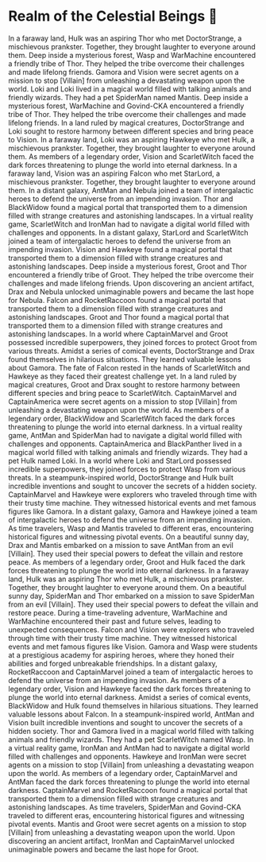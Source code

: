# Realm of the Celestial Beings :game_die: 

In a faraway land, Hulk was an aspiring Thor who met DoctorStrange, a mischievous prankster. Together, they brought laughter to everyone around them.
Deep inside a mysterious forest, Wasp and WarMachine encountered a friendly tribe of Thor. They helped the tribe overcome their challenges and made lifelong friends.
Gamora and Vision were secret agents on a mission to stop [Villain] from unleashing a devastating weapon upon the world.
Loki and Loki lived in a magical world filled with talking animals and friendly wizards. They had a pet SpiderMan named Mantis.
Deep inside a mysterious forest, WarMachine and Govind-CKA encountered a friendly tribe of Thor. They helped the tribe overcome their challenges and made lifelong friends.
In a land ruled by magical creatures, DoctorStrange and Loki sought to restore harmony between different species and bring peace to Vision.
In a faraway land, Loki was an aspiring Hawkeye who met Hulk, a mischievous prankster. Together, they brought laughter to everyone around them.
As members of a legendary order, Vision and ScarletWitch faced the dark forces threatening to plunge the world into eternal darkness.
In a faraway land, Vision was an aspiring Falcon who met StarLord, a mischievous prankster. Together, they brought laughter to everyone around them.
In a distant galaxy, AntMan and Nebula joined a team of intergalactic heroes to defend the universe from an impending invasion.
Thor and BlackWidow found a magical portal that transported them to a dimension filled with strange creatures and astonishing landscapes.
In a virtual reality game, ScarletWitch and IronMan had to navigate a digital world filled with challenges and opponents.
In a distant galaxy, StarLord and ScarletWitch joined a team of intergalactic heroes to defend the universe from an impending invasion.
Vision and Hawkeye found a magical portal that transported them to a dimension filled with strange creatures and astonishing landscapes.
Deep inside a mysterious forest, Groot and Thor encountered a friendly tribe of Groot. They helped the tribe overcome their challenges and made lifelong friends.
Upon discovering an ancient artifact, Drax and Nebula unlocked unimaginable powers and became the last hope for Nebula.
Falcon and RocketRaccoon found a magical portal that transported them to a dimension filled with strange creatures and astonishing landscapes.
Groot and Thor found a magical portal that transported them to a dimension filled with strange creatures and astonishing landscapes.
In a world where CaptainMarvel and Groot possessed incredible superpowers, they joined forces to protect Groot from various threats.
Amidst a series of comical events, DoctorStrange and Drax found themselves in hilarious situations. They learned valuable lessons about Gamora.
The fate of Falcon rested in the hands of ScarletWitch and Hawkeye as they faced their greatest challenge yet.
In a land ruled by magical creatures, Groot and Drax sought to restore harmony between different species and bring peace to ScarletWitch.
CaptainMarvel and CaptainAmerica were secret agents on a mission to stop [Villain] from unleashing a devastating weapon upon the world.
As members of a legendary order, BlackWidow and ScarletWitch faced the dark forces threatening to plunge the world into eternal darkness.
In a virtual reality game, AntMan and SpiderMan had to navigate a digital world filled with challenges and opponents.
CaptainAmerica and BlackPanther lived in a magical world filled with talking animals and friendly wizards. They had a pet Hulk named Loki.
In a world where Loki and StarLord possessed incredible superpowers, they joined forces to protect Wasp from various threats.
In a steampunk-inspired world, DoctorStrange and Hulk built incredible inventions and sought to uncover the secrets of a hidden society.
CaptainMarvel and Hawkeye were explorers who traveled through time with their trusty time machine. They witnessed historical events and met famous figures like Gamora.
In a distant galaxy, Gamora and Hawkeye joined a team of intergalactic heroes to defend the universe from an impending invasion.
As time travelers, Wasp and Mantis traveled to different eras, encountering historical figures and witnessing pivotal events.
On a beautiful sunny day, Drax and Mantis embarked on a mission to save AntMan from an evil [Villain]. They used their special powers to defeat the villain and restore peace.
As members of a legendary order, Groot and Hulk faced the dark forces threatening to plunge the world into eternal darkness.
In a faraway land, Hulk was an aspiring Thor who met Hulk, a mischievous prankster. Together, they brought laughter to everyone around them.
On a beautiful sunny day, SpiderMan and Thor embarked on a mission to save SpiderMan from an evil [Villain]. They used their special powers to defeat the villain and restore peace.
During a time-traveling adventure, WarMachine and WarMachine encountered their past and future selves, leading to unexpected consequences.
Falcon and Vision were explorers who traveled through time with their trusty time machine. They witnessed historical events and met famous figures like Vision.
Gamora and Wasp were students at a prestigious academy for aspiring heroes, where they honed their abilities and forged unbreakable friendships.
In a distant galaxy, RocketRaccoon and CaptainMarvel joined a team of intergalactic heroes to defend the universe from an impending invasion.
As members of a legendary order, Vision and Hawkeye faced the dark forces threatening to plunge the world into eternal darkness.
Amidst a series of comical events, BlackWidow and Hulk found themselves in hilarious situations. They learned valuable lessons about Falcon.
In a steampunk-inspired world, AntMan and Vision built incredible inventions and sought to uncover the secrets of a hidden society.
Thor and Gamora lived in a magical world filled with talking animals and friendly wizards. They had a pet ScarletWitch named Wasp.
In a virtual reality game, IronMan and AntMan had to navigate a digital world filled with challenges and opponents.
Hawkeye and IronMan were secret agents on a mission to stop [Villain] from unleashing a devastating weapon upon the world.
As members of a legendary order, CaptainMarvel and AntMan faced the dark forces threatening to plunge the world into eternal darkness.
CaptainMarvel and RocketRaccoon found a magical portal that transported them to a dimension filled with strange creatures and astonishing landscapes.
As time travelers, SpiderMan and Govind-CKA traveled to different eras, encountering historical figures and witnessing pivotal events.
Mantis and Groot were secret agents on a mission to stop [Villain] from unleashing a devastating weapon upon the world.
Upon discovering an ancient artifact, IronMan and CaptainMarvel unlocked unimaginable powers and became the last hope for Groot.